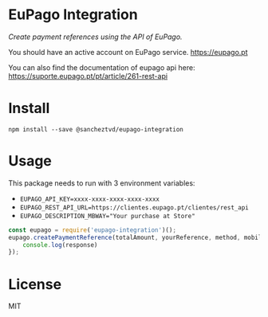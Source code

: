 # EuPago Integration

*Create payment references using the API of EuPago.*

You should have an active account on EuPago service. https://eupago.pt

You can also find the documentation of eupago api here: https://suporte.eupago.pt/pt/article/261-rest-api

# Install

`npm install --save @sancheztvd/eupago-integration`

# Usage
This package needs to run with 3 environment variables:
* `EUPAGO_API_KEY=xxxx-xxxx-xxxx-xxxx-xxxx`
* `EUPAGO_REST_API_URL=https://clientes.eupago.pt/clientes/rest_api`
* `EUPAGO_DESCRIPTION_MBWAY="Your purchase at Store"`

```js
const eupago = require('eupago-integration')();
eupago.createPaymentReference(totalAmount, yourReference, method, mobilePhoneNumber).then((response) => {
    console.log(response)
});
```

# License
MIT